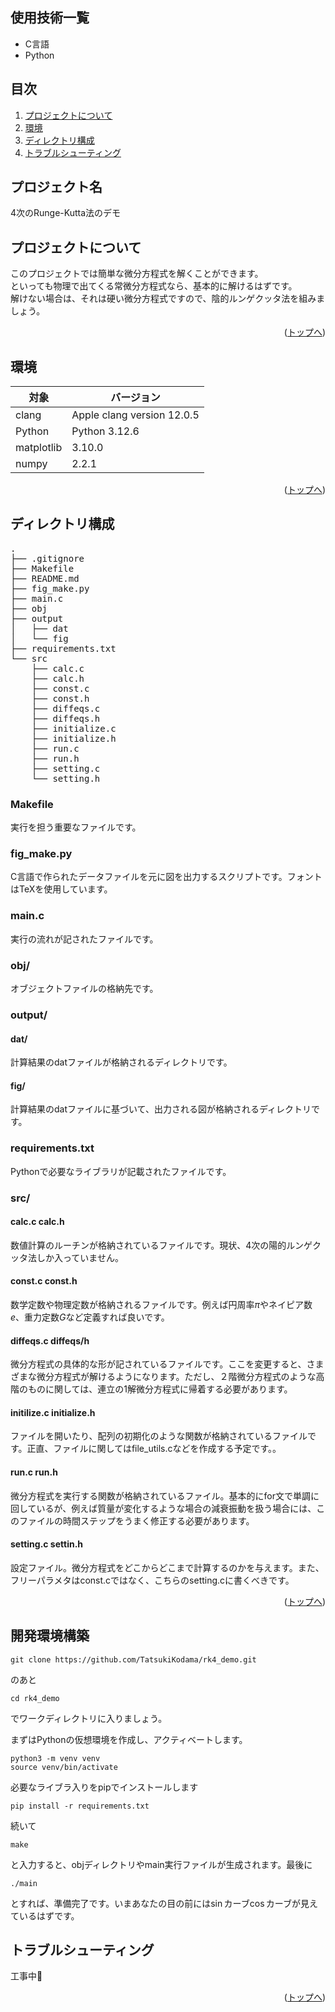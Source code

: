 <div id="top"></div>

## 使用技術一覧
* C言語
* Python

## 目次

1. [プロジェクトについて](#プロジェクトについて)
2. [環境](#環境)
3. [ディレクトリ構成](#ディレクトリ構成)
4. [トラブルシューティング](#トラブルシューティング)


## プロジェクト名
4次のRunge-Kutta法のデモ

<!-- プロジェクトについて -->

## プロジェクトについて
<!-- プロジェクトの概要を記載 -->
このプロジェクトでは簡単な微分方程式を解くことができます。  
といっても物理で出てくる常微分方程式なら、基本的に解けるはずです。  
解けない場合は、それは硬い微分方程式ですので、陰的ルンゲクッタ法を組みましょう。  

<p align="right">(<a href="#top">トップへ</a>)</p>

## 環境

<!-- 言語、フレームワーク、ミドルウェア、インフラの一覧とバージョンを記載 -->

| 対象  | バージョン |
| --------------------- | ---------- |
| clang |Apple clang version 12.0.5 |
| Python | Python 3.12.6 |
| matplotlib | 3.10.0 |
| numpy | 2.2.1 |


<p align="right">(<a href="#top">トップへ</a>)</p>

## ディレクトリ構成

<!-- Treeコマンドを使ってディレクトリ構成を記載 -->
 <pre>
.
├── .gitignore
├── Makefile
├── README.md
├── fig_make.py
├── main.c
├── obj
├── output
│   ├── dat
│   └── fig
├── requirements.txt
└── src
    ├── calc.c
    ├── calc.h
    ├── const.c
    ├── const.h
    ├── diffeqs.c
    ├── diffeqs.h
    ├── initialize.c
    ├── initialize.h
    ├── run.c
    ├── run.h
    ├── setting.c
    └── setting.h
</pre>   


### Makefile
実行を担う重要なファイルです。

### fig_make.py  
C言語で作られたデータファイルを元に図を出力するスクリプトです。フォントはTeXを使用しています。

### main.c
実行の流れが記されたファイルです。

### obj/
オブジェクトファイルの格納先です。

### output/
#### dat/
計算結果のdatファイルが格納されるディレクトリです。

#### fig/
計算結果のdatファイルに基づいて、出力される図が格納されるディレクトリです。

### requirements.txt
Pythonで必要なライブラリが記載されたファイルです。

### src/
#### calc.c calc.h
数値計算のルーチンが格納されているファイルです。現状、4次の陽的ルンゲクッタ法しか入っていません。

#### const.c const.h
数学定数や物理定数が格納されるファイルです。例えば円周率$\pi$やネイピア数$e$、重力定数$G$など定義すれば良いです。

#### diffeqs.c diffeqs/h
微分方程式の具体的な形が記されているファイルです。ここを変更すると、さまざまな微分方程式が解けるようになります。ただし、２階微分方程式のような高階のものに関しては、連立の1解微分方程式に帰着する必要があります。

#### initilize.c initialize.h
ファイルを開いたり、配列の初期化のような関数が格納されているファイルです。正直、ファイルに関してはfile_utils.cなどを作成する予定です。。

#### run.c run.h
微分方程式を実行する関数が格納されているファイル。基本的にfor文で単調に回しているが、例えば質量が変化するような場合の減衰振動を扱う場合には、このファイルの時間ステップをうまく修正する必要があります。

#### setting.c settin.h
設定ファイル。微分方程式をどこからどこまで計算するのかを与えます。また、フリーパラメタはconst.cではなく、こちらのsetting.cに書くべきです。

<p align="right">(<a href="#top">トップへ</a>)</p>

## 開発環境構築
```
git clone https://github.com/TatsukiKodama/rk4_demo.git
```
のあと
```
cd rk4_demo
```
でワークディレクトリに入りましょう。

まずはPythonの仮想環境を作成し、アクティベートします。
```
python3 -m venv venv
source venv/bin/activate
```
必要なライブラ入りをpipでインストールします
```
pip install -r requirements.txt
```
続いて
```
make
```
と入力すると、objディレクトリやmain実行ファイルが生成されます。最後に
```
./main
```
とすれば、準備完了です。いまあなたの目の前には$\sin$カーブ$\cos$カーブが見えているはずです。

## トラブルシューティング
工事中👷

<p align="right">(<a href="#top">トップへ</a>)</p>
